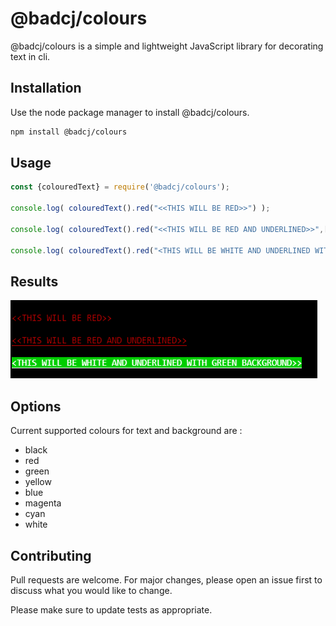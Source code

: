 # @badcj/colours

@badcj/colours is a simple and lightweight JavaScript library for decorating text in cli.

## Installation

Use the node package manager to install @badcj/colours.

```bash
npm install @badcj/colours
```

## Usage

```javascript
const {colouredText} = require('@badcj/colours');

console.log( colouredText().red("<<THIS WILL BE RED>>") );

console.log( colouredText().red("<<THIS WILL BE RED AND UNDERLINED>>",['Underscore']) );

console.log( colouredText().red("<THIS WILL BE WHITE AND UNDERLINED WITH GREEN BACKGROUND>>",['Underscore','Green']) );

```

## Results

![alt text](https://github.com/BADCJ/colours/blob/main/screenshots/threeInOne.png "In Console")

## Options

Current supported colours for text and background are :
*  black
*  red
*  green
*  yellow
*  blue
*  magenta
*  cyan
*  white


## Contributing
Pull requests are welcome. For major changes, please open an issue first to discuss what you would like to change.

Please make sure to update tests as appropriate.
